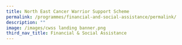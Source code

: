 ```yaml
---
title: North East Cancer Warrior Support Scheme
permalink: /programmes/financial-and-social-assistance/permalink/
description: ""
image: /images/cwss landing banner.png
third_nav_title: Financial & Social Assistance
---
```

